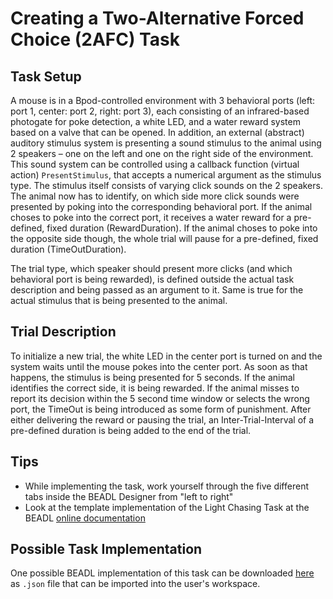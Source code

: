 # Creating a Two-Alternative Forced Choice (2AFC) Task

## Task Setup
A mouse is in a Bpod-controlled environment with 3 behavioral ports (left: port 1, center: port 2, right: port 3), each consisting of an infrared-based photogate for poke detection, a white LED, and a water reward system based on a valve that can be opened. In addition, an external (abstract) auditory stimulus system is presenting a sound stimulus to the animal using 2 speakers – one on the left and one on the right side of the environment. This sound system can be controlled using a callback function (virtual action) `PresentStimulus`, that accepts a numerical argument as the stimulus type. The stimulus itself consists of varying click sounds on the 2 speakers. The animal now has to identify, on which side more click sounds were presented by poking into the corresponding behavioral port. If the animal choses to poke into the correct port, it receives a water reward for a pre-defined, fixed duration (RewardDuration). If the animal choses to poke into the opposite side though, the whole trial will pause for a pre-defined, fixed duration (TimeOutDuration).

The trial type, which speaker should present more clicks (and which behavioral port is being rewarded), is defined outside the actual task description and being passed as an argument to it. Same is true for the actual stimulus that is being presented to the animal.

## Trial Description
To initialize a new trial, the white LED in the center port is turned on and the system waits until the mouse pokes into the center port. As soon as that happens, the stimulus is being presented for 5 seconds. If the animal identifies the correct side, it is being rewarded. If the animal misses to report its decision within the 5 second time window or selects the wrong port, the TimeOut is being introduced as some form of punishment. After either delivering the reward or pausing the trial, an Inter-Trial-Interval of a pre-defined duration is being added to the end of the trial.

## Tips
- While implementing the task, work yourself through the five different tabs inside the BEADL Designer from "left to right"
- Look at the template implementation of the Light Chasing Task at the BEADL [online documentation](https://beadl.github.io/BEADL_Designer/BEADL_Template_LightChasingTask.html)

## Possible Task Implementation
One possible BEADL implementation of this task can be downloaded [here](Exampl_2AFC.json) as `.json` file that can be imported into the user's workspace.